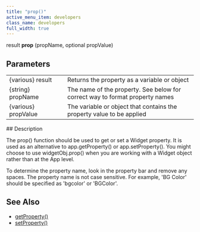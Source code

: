 ```yaml
---
title: "prop()"
active_menu_item: developers
class_name: developers
full_width: true
---
```



result **prop** (propName, optional propValue)

## Parameters

<table>
<tr>
<td width="169">
{various} result

</td>
<td width="17">
</td>
<td width="694">
Returns the property as a variable or object

</td>
</tr>
<tr>
<td width="169">
{string} propName

</td>
<td width="17">
</td>
<td width="694">
The name of the property. See below for correct way to format property names

</td>
</tr>
<tr>
<td width="169">
{various} propValue

</td>
<td width="17">
</td>
<td width="694">
The variable or object that contains the property value to be applied

</td>
</tr>
</table>
## Description

The prop() function should be used to get or set a Widget property. It is used as an alternative to app.getProperty() or app.setProperty(). You might choose to use widgetObj.prop() when you are working with a Widget object rather than at the App level.

To determine the property name, look in the property bar and remove any spaces. The property name is not case sensitive. For example, 'BG Color' should be specified as 'bgcolor' or 'BGColor'.

## See Also

 - [getProperty()](/developers/documentation/scripting-apis/client-api/widget-functions/getproperty)
 - [setProperty()](/developers/documentation/scripting-apis/client-api/widget-functions/setproperty)

